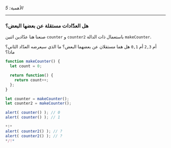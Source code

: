 _الأهمية: 5_

---

### هل العدّادات مستقلة عن بعضها البعض؟

صنعنا هنا عدّادين اثنين `‎counter‎` و `‎counter2‎` باستعمال ذات الدالة `‎makeCounter‎`.

هل هما مستقلان عن بعضهما البعض؟ ما الذي سيعرضه العدّاد الثاني؟ `‎0,1‎` أم `‎2,3‎` أم ماذا؟

```js
function makeCounter() {
  let count = 0;

  return function() {
    return count++;
  };
}

let counter = makeCounter();
let counter2 = makeCounter();

alert( counter() ); // 0
alert( counter() ); // 1

*!*
alert( counter2() ); // ?
alert( counter2() ); // ?
*/!*
```

